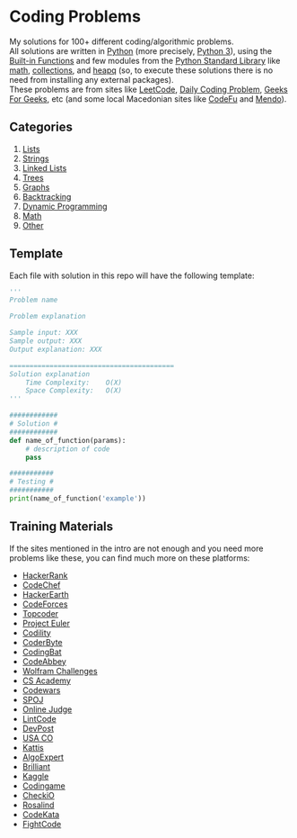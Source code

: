 # Coding Problems

My solutions for 100+ different coding/algorithmic problems. \
All solutions are written in [Python](https://www.python.org/) (more precisely, [Python 3](https://docs.python.org/3)), using the [Built-in Functions](https://docs.python.org/3/library/functions.html) and few modules from the [Python Standard Library](https://docs.python.org/3/library/) like [math](https://docs.python.org/3/library/math.html), [collections](https://docs.python.org/3/library/collections.html), and [heapq](https://docs.python.org/3/library/heapq.html) (so, to execute these solutions there is no need from installing any external packages). \
These problems are from sites like [LeetCode](https://leetcode.com/), [Daily Coding Problem](https://www.dailycodingproblem.com/), [Geeks For Geeks](https://www.geeksforgeeks.org/), etc (and some local Macedonian sites like [CodeFu](https://codefu.mk/) and [Mendo](https://mendo.mk/Welcome.do)).


## Categories

1. [Lists](/)
2. [Strings](/)
3. [Linked Lists](/)
4. [Trees](/)
5. [Graphs](/)
6. [Backtracking](/)
7. [Dynamic Programming](/)
8. [Math](/)
9. [Other](/)


## Template

Each file with solution in this repo will have the following template:

```python
'''
Problem name

Problem explanation

Sample input: XXX
Sample output: XXX
Output explanation: XXX

=========================================
Solution explanation
	Time Complexity: 	O(X)
	Space Complexity: 	O(X)
'''

############
# Solution #
############
def name_of_function(params):
    # description of code
    pass

###########
# Testing #
###########
print(name_of_function('example'))
```


## Training Materials

If the sites mentioned in the intro are not enough and you need more problems like these, you can find much more on these platforms:
- [HackerRank](http://hackerrank.com/)
- [CodeChef](http://codechef.com/)
- [HackerEarth](http://hackerearth.com/)
- [CodeForces](http://codeforces.com/)
- [Topcoder](http://topcoder.com/)
- [Project Euler](https://projecteuler.net/)
- [Codility](https://codility.com/)
- [CoderByte](https://coderbyte.com/)
- [CodingBat](http://codingbat.com/)
- [CodeAbbey](http://codeabbey.com/)
- [Wolfram Challenges](https://challenges.wolfram.com/)
- [CS Academy](https://csacademy.com/)
- [Codewars](http://www.codewars.com/)
- [SPOJ](http://www.spoj.com/)
- [Online Judge](https://onlinejudge.org/)
- [LintCode](http://www.lintcode.com/en/)
- [DevPost](https://devpost.com/)
- [USA CO](http://www.usaco.org/)
- [Kattis](http://www.kattis.com/)
- [AlgoExpert](https://www.algoexpert.io/)
- [Brilliant](http://brilliant.org/)
- [Kaggle](http://kaggle.com/)
- [Codingame](https://www.codingame.com/)
- [CheckiO](http://www.checkio.org/)
- [Rosalind](http://rosalind.info/problems/locations/)
- [CodeKata](http://codekata.com/)
- [FightCode](http://fightcodegame.com/)
